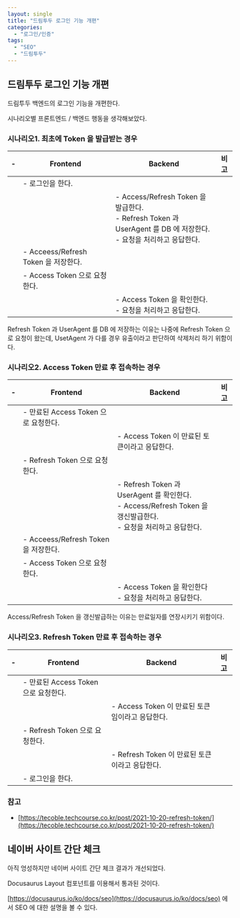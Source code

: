 ```yaml
---
layout: single
title: "드림투두 로그인 기능 개편"
categories:
  - "로그인/인증"
tags:
  - "SEO"
  - "드림투두"
---
```


## 드림투두 로그인 기능 개편

드림투두 백엔드의 로그인 기능을 개편한다.

시나리오별 프론트엔드 / 백엔드 행동을 생각해보았다.

### 시나리오1. 최초에 Token 을 발급받는 경우

<table>
<thead>
<tr>
<th>-</th>
<th>Frontend</th>
<th>Backend</th>
<th>비고</th>
</tr>
</thead>
<tbody>
<tr>
<td></td>
<td>- 로그인을 한다.</td>
<td></td>
<td></td>
</tr>
<tr>
<td></td>
<td></td>
<td>- Access/Refresh Token 을 발급한다.<br>- Refresh Token 과 UserAgent 를 DB 에 저장한다.<br>- 요청을 처리하고 응답한다.</td>
<td></td>
</tr>
<tr>
<td></td>
<td>- Acceess/Refresh Token 을 저장한다.</td>
<td></td>
<td></td>
</tr>
<tr>
<td></td>
<td>- Access Token 으로 요청한다.</td>
<td></td>
<td></td>
</tr>
<tr>
<td></td>
<td></td>
<td>- Access Token 을 확인한다.<br>- 요청을 처리하고 응답한다.</td>
<td></td>
</tr>
</tbody>
</table>

Refresh Token 과 UserAgent 를 DB 에 저장하는 이유는 나중에 Refresh Token 으로 요청이 왔는데, UsetAgent 가 다를 경우 유출이라고 판단하여 삭제처리 하기 위함이다.

### 시나리오2. Access Token 만료 후 접속하는 경우

<table>
<thead>
<tr>
<th>-</th>
<th>Frontend</th>
<th>Backend</th>
<th>비고</th>
</tr>
</thead>
<tbody>
<tr>
<td></td>
<td>- 만료된 Access Token 으로 요청한다.</td>
<td></td>
<td></td>
</tr>
<tr>
<td></td>
<td></td>
<td>- Access Token 이 만료된 토큰이라고 응답한다.</td>
<td></td>
</tr>
<tr>
<td></td>
<td>- Refresh Token 으로 요청한다.</td>
<td></td>
<td></td>
</tr>
<tr>
<td></td>
<td></td>
<td>- Refresh Token 과 UserAgent 를 확인한다.<br>- Access/Refresh Token 을 갱신발급한다.<br>- 요청을 처리하고 응답한다.</td>
<td></td>
</tr>
<tr>
<td></td>
<td>- Acceess/Refresh Token 을 저장한다.</td>
<td></td>
<td></td>
</tr>
<tr>
<td></td>
<td>- Access Token 으로 요청한다.</td>
<td></td>
<td></td>
</tr>
<tr>
<td></td>
<td></td>
<td>- Access Token 을 확인한다<br>- 요청을 처리하고 응답한다.</td>
<td></td>
</tr>
</tbody>
</table>

Access/Refresh Token 을 갱신발급하는 이유는 만료일자를 연장시키기 위함이다.

### 시나리오3. Refresh Token 만료 후 접속하는 경우

<table>
<thead>
<tr>
<th>-</th>
<th>Frontend</th>
<th>Backend</th>
<th>비고</th>
</tr>
</thead>
<tbody>
<tr>
<td></td>
<td>- 만료된 Access Token 으로 요청한다.</td>
<td></td>
<td></td>
</tr>
<tr>
<td></td>
<td></td>
<td>- Access Token 이 만료된 토큰임이라고 응답한다.</td>
<td></td>
</tr>
<tr>
<td></td>
<td>- Refresh Token 으로 요청한다.</td>
<td></td>
<td></td>
</tr>
<tr>
<td></td>
<td></td>
<td>- Refresh Token 이 만료된 토큰이라고 응답한다.</td>
<td></td>
</tr>
<tr>
<td></td>
<td>- 로그인을 한다.</td>
<td></td>
<td></td>
</tr>
</tbody>
</table>

### 참고

- [https://tecoble.techcourse.co.kr/post/2021-10-20-refresh-token/](https://tecoble.techcourse.co.kr/post/2021-10-20-refresh-token/)

## 네이버 사이트 간단 체크

아직 엉성하지만 네이버 사이트 간단 체크 결과가 개선되었다.

Docusaurus Layout 컴포넌트를 이용해서 통과된 것이다.

[https://docusaurus.io/ko/docs/seo](https://docusaurus.io/ko/docs/seo) 에서 SEO 에 대한 설명을 볼 수 있다.
